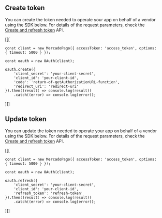 ## Create token

You can create the token needed to operate your app on behalf of a vendor using the SDK below. For details of the request parameters, check the [Create and refresh token](/developers/en/reference/oauth/_oauth_token/post) API.


[[[
```node
const client = new MercadoPago({ accessToken: 'access_token', options: { timeout: 5000 } }); 

const oauth = new OAuth(client);

oauth.create({
	'client_secret': 'your-client-secret',
	'client_id': 'your-client-id',
	'code': 'return-of-getAuthorizationURL-function',
	'redirect_uri': 'redirect-uri'
}).then((result) => console.log(result))
	.catch((error) => console.log(error));
```
]]]

## Update token

You can update the token needed to operate your app on behalf of a vendor using the SDK below. For details of the request parameters, check the [Create and refresh token](/developers/en/reference/oauth/_oauth_token/post) API.


[[[
```node
const client = new MercadoPago({ accessToken: 'access_token', options: { timeout: 5000 } });

const oauth = new OAuth(client);

oauth.refresh({
	'client_secret': 'your-client-secret',
	'client_id': 'your-client-id',
	'refresh_token': 'refresh-token'
}).then((result) => console.log(result))
	.catch((error) => console.log(error));
```
]]]